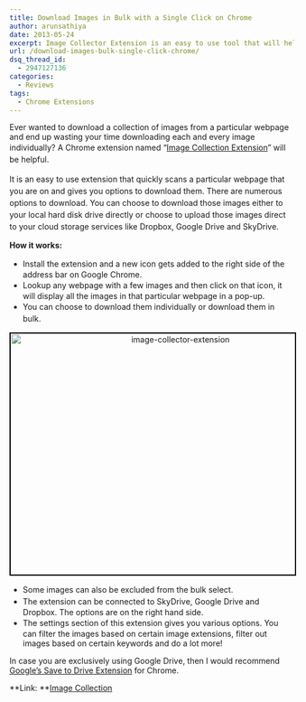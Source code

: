 ```yaml
---
title: Download Images in Bulk with a Single Click on Chrome
author: arunsathiya
date: 2013-05-24
excerpt: Image Collector Extension is an easy to use tool that will help you to easily download images in bulk from any webpage when you are using Google Chrome.
url: /download-images-bulk-single-click-chrome/
dsq_thread_id:
  - 2947127136
categories:
  - Reviews
tags:
  - Chrome Extensions
---
```

Ever wanted to download a collection of images from a particular webpage and end up wasting your time downloading each and every image individually? A<span style="font-size: 14px; line-height: 1.5;"> Chrome extension named &#8220;<a href="https://chrome.google.com/webstore/detail/image-collector-extension/fhffefhdkeibnkdldinbncimlojchnie" onclick="_gaq.push(['_trackEvent', 'outbound-article', 'https://chrome.google.com/webstore/detail/image-collector-extension/fhffefhdkeibnkdldinbncimlojchnie', 'Image Collection Extension']);" >Image Collection Extension</a>&#8221; will be helpful. </span>

<span style="font-size: 14px; line-height: 1.5;">It is an easy to use extension that quickly scans a particular webpage that you are on and gives you options to download them. There are numerous options to download. You can choose to download those images either to your local hard disk drive directly or choose to upload those images direct to your cloud storage services like Dropbox, Google Drive and SkyDrive.</span>

**How it works:**

  * <span style="font-size: 14px; line-height: 1.5;">Install the extension and a new icon gets added to the right side of the address bar on Google Chrome.</span>
  * <span style="font-size: 14px; line-height: 1.5;">Lookup any webpage with a few images and then click on that icon, it will display all the images in that particular webpage in a pop-up.</span>
  * <span style="font-size: 14px; line-height: 1.5;">You can choose to download them individually or download them in bulk</span><span style="font-size: 14px; line-height: 1.5;">.</span>

<p style="text-align: center;">
  <a href="http://cdn.devilsworkshop.org/files/2013/05/image-collector-extension.png"><img class=" wp-image-74560 aligncenter" style="border: 2px solid black;" alt="image-collector-extension" src="http://cdn.devilsworkshop.org/files/2013/05/image-collector-extension.png" width="586" height="427" /></a>
</p>

  * <span style="font-size: 14px; line-height: 1.5;">Some images can also be excluded from the bulk select.</span>
  * <span style="font-size: 14px; line-height: 1.5;">The extension can be connected to SkyDrive, Google Drive and Dropbox. The options are on the right hand side.</span>
  * <span style="font-size: 14px; line-height: 1.5;">The settings section of this extension gives you various options. You can filter the images based on certain image extensions, filter out images based on certain keywords and do a lot more! </span>

In case you are exclusively using Google Drive, then I would recommend [Google&#8217;s Save to Drive Extension][1] for Chrome.

**Link: **<a href="https://chrome.google.com/webstore/detail/image-collector-extension/fhffefhdkeibnkdldinbncimlojchnie" onclick="_gaq.push(['_trackEvent', 'outbound-article', 'https://chrome.google.com/webstore/detail/image-collector-extension/fhffefhdkeibnkdldinbncimlojchnie', 'Image Collection']);" >Image Collection</a>

 [1]: http://devilsworkshop.org/news/google-drive-introduces-save-image-drive-extension-adding-comments-images/69169/ "Google's 'Save to Drive' extension helps download image or HTML page to Google Drive account"
